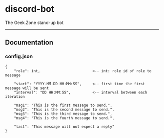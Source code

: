 # discord-bot

The Geek.Zone stand-up bot

---
## Documentation

### config.json
```
{
    "role": int,                        <-- int: role id of role to message

    "start": "YYYY-MM-DD HH:MM:SS",     <-- first time the first message will be sent
    "interval": "DD HH:MM:SS",          <-- interval between each iteration

    "msg1": "This is the first message to send.",
    "msg2": "This is the second message to send.",
    "msg3": "This is the third message to send.",
    "msg4": "This is the fourth message to send.",

    "last": "This message will not expect a reply"
}
```
